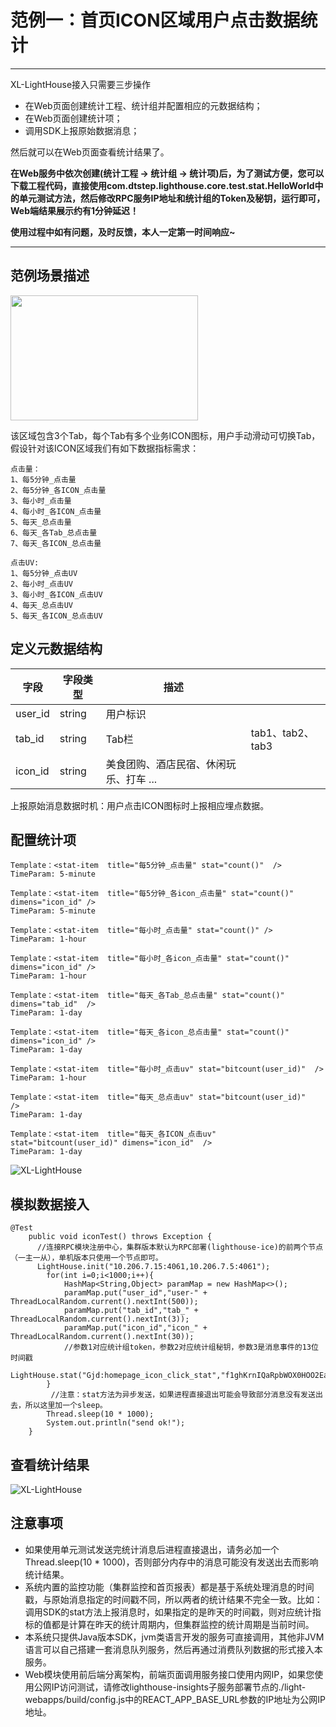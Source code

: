 # 范例一：首页ICON区域用户点击数据统计

---
XL-LightHouse接入只需要三步操作
- 在Web页面创建统计工程、统计组并配置相应的元数据结构；
- 在Web页面创建统计项；
- 调用SDK上报原始数据消息；

然后就可以在Web页面查看统计结果了。

**在Web服务中依次创建(统计工程 -> 统计组 -> 统计项)后，为了测试方便，您可以下载工程代码，直接使用com.dtstep.lighthouse.core.test.stat.HelloWorld中的单元测试方法，然后修改RPC服务IP地址和统计组的Token及秘钥，运行即可，Web端结果展示约有1分钟延迟！**

**使用过程中如有问题，及时反馈，本人一定第一时间响应~**

---

## 范例场景描述

<img src="https://lighthousedp-1300542249.cos.ap-nanjing.myqcloud.com/4301-2/1.png"  width="300px" height="200px" />

该区域包含3个Tab，每个Tab有多个业务ICON图标，用户手动滑动可切换Tab，假设针对该ICON区域我们有如下数据指标需求：

```
点击量：
1、每5分钟_点击量
2、每5分钟_各ICON_点击量
3、每小时_点击量
4、每小时_各ICON_点击量
5、每天_总点击量
6、每天_各Tab_总点击量
7、每天_各ICON_总点击量

点击UV:
1、每5分钟_点击UV
2、每小时_点击UV
3、每小时_各ICON_点击UV
4、每天_总点击UV
5、每天_各ICON_总点击UV
```

## 定义元数据结构

| 字段 | 字段类型 | 描述 |  |
| --- | --- | --- | --- |
| user_id | string | 用户标识 |  |
| tab_id | string | Tab栏 | tab1、tab2、tab3 |
| icon_id | string | 美食团购、酒店民宿、休闲玩乐、打车 ...|  |


上报原始消息数据时机：用户点击ICON图标时上报相应埋点数据。

## 配置统计项

```
Template：<stat-item  title="每5分钟_点击量" stat="count()"  />
TimeParam: 5-minute

Template：<stat-item  title="每5分钟_各icon_点击量" stat="count()" dimens="icon_id" />
TimeParam: 5-minute

Template：<stat-item  title="每小时_点击量" stat="count()" />
TimeParam: 1-hour

Template：<stat-item  title="每小时_各icon_点击量" stat="count()" dimens="icon_id" />
TimeParam: 1-hour

Template：<stat-item  title="每天_各Tab_总点击量" stat="count()" dimens="tab_id"  /> 
TimeParam: 1-day

Template：<stat-item  title="每天_各icon_总点击量" stat="count()" dimens="icon_id" />
TimeParam: 1-day

Template：<stat-item  title="每小时_点击uv" stat="bitcount(user_id)"  />
TimeParam: 1-hour

Template：<stat-item  title="每天_总点击uv" stat="bitcount(user_id)"   />
TimeParam: 1-day

Template：<stat-item  title="每天_各ICON_点击uv" stat="bitcount(user_id)" dimens="icon_id"  />
TimeParam: 1-day
```

![XL-LightHouse](https://lighthousedp-1300542249.cos.ap-nanjing.myqcloud.com/screenshot_v2/18.jpg)

## 模拟数据接入

```
@Test
    public void iconTest() throws Exception {
      //连接RPC模块注册中心，集群版本默认为RPC部署(lighthouse-ice)的前两个节点（一主一从），单机版本只使用一个节点即可。
      LightHouse.init("10.206.7.15:4061,10.206.7.5:4061");
        for(int i=0;i<1000;i++){
            HashMap<String,Object> paramMap = new HashMap<>();
            paramMap.put("user_id","user-" + ThreadLocalRandom.current().nextInt(500));
            paramMap.put("tab_id","tab_" + ThreadLocalRandom.current().nextInt(3));
            paramMap.put("icon_id","icon_" + ThreadLocalRandom.current().nextInt(30));
            //参数1对应统计组token，参数2对应统计组秘钥，参数3是消息事件的13位时间戳 
			LightHouse.stat("Gjd:homepage_icon_click_stat","f1ghKrnIQaRpbWOX0HOO2EaOXQ19ymXD",paramMap,System.currentTimeMillis());
        }
		 //注意：stat方法为异步发送，如果进程直接退出可能会导致部分消息没有发送出去，所以这里加一个sleep。
        Thread.sleep(10 * 1000);
		System.out.println("send ok!");
    }
```
## 查看统计结果

![XL-LightHouse](https://lighthousedp-1300542249.cos.ap-nanjing.myqcloud.com/screenshot_v2/17.jpg)

## 注意事项

- 如果使用单元测试发送完统计消息后进程直接退出，请务必加一个Thread.sleep(10 * 1000)，否则部分内存中的消息可能没有发送出去而影响统计结果。
- 系统内置的监控功能（集群监控和首页报表）都是基于系统处理消息的时间戳，与原始消息指定的时间戳不同，所以两者的统计结果不完全一致。比如：调用SDK的stat方法上报消息时，如果指定的是昨天的时间戳，则对应统计指标的值都是计算在昨天的统计周期内，但集群监控的统计周期是当前时间。
- 本系统只提供Java版本SDK，jvm类语言开发的服务可直接调用，其他非JVM语言可以自己搭建一套消息队列服务，然后再通过消费队列数据的形式接入本服务。
- Web模块使用前后端分离架构，前端页面调用服务接口使用内网IP，如果您使用公网IP访问测试，请修改lighthouse-insights子服务部署节点的./light-webapps/build/config.js中的REACT_APP_BASE_URL参数的IP地址为公网IP地址。